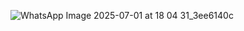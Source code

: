 ![WhatsApp Image 2025-07-01 at 18 04 31_3ee6140c](https://github.com/user-attachments/assets/b7165107-f408-4b57-9dfe-85dc749aabdf)
